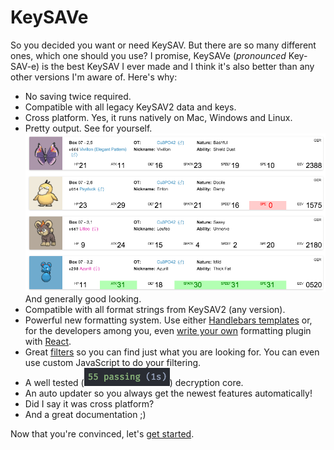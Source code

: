 # KeySAVe

So you decided you want or need KeySAV. But there are so many different ones, which one should you use? I promise, KeySAVe (*pronounced* Key-SAV-e) is the best KeySAV I ever made and I think it's also better than any other versions I'm aware of. Here's why:

  * No saving twice required.
  * Compatible with all legacy KeySAV2 data and keys.
  * Cross platform. Yes, it runs natively on Mac, Windows and Linux.
  * Pretty output. See for yourself. ![Pretty output](static/pretty-output.png) And generally good looking.
  * Compatible with all format strings from KeySAV2 (any version).
  * Powerful new formatting system. Use either [Handlebars templates](formatting/handlebars.md) or, for the developers among you, even [write your own](formatting/api-docs.md) formatting plugin with [React](https://facebook.github.io/reactjs).
  * Great [filters](/filters.md) so you can find just what you are looking for. You can even use custom JavaScript to do your filtering.
  * A well tested (![unit tests](static/unit-tests.png)) decryption core.
  * An auto updater so you always get the newest features automatically!
  * Did I say it was cross platform?
  * And a great documentation ;)

Now that you're convinced, let's [get started](getting-started.md).  
